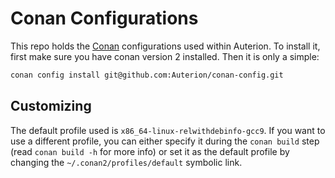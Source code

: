 # Conan Configurations

This repo holds the [Conan](https://conan.io/) configurations used within Auterion.
To install it, first make sure you have conan version 2 installed.
Then it is only a simple:

```bash
conan config install git@github.com:Auterion/conan-config.git
```

## Customizing

The default profile used is `x86_64-linux-relwithdebinfo-gcc9`.
If you want to use a different profile, you can either specify it during the `conan build` step (read `conan build -h` for more info) or set it as the default profile by changing the `~/.conan2/profiles/default` symbolic link.

